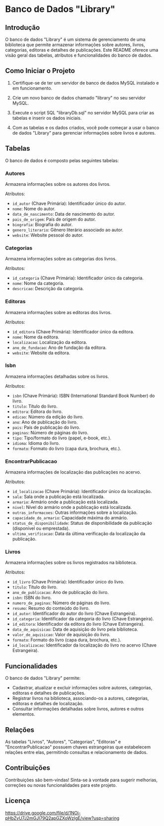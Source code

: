 # Banco de Dados "Library"

## Introdução

O banco de dados "Library" é um sistema de gerenciamento de uma biblioteca que permite armazenar informações sobre autores, livros, categorias, editoras e detalhes de publicações. Este README oferece uma visão geral das tabelas, atributos e funcionalidades do banco de dados.

## Como Iniciar o Projeto

1. Certifique-se de ter um servidor de banco de dados MySQL instalado e em funcionamento.

2. Crie um novo banco de dados chamado "library" no seu servidor MySQL.

3. Execute o script SQL "libraryDb.sql" no servidor MySQL para criar as tabelas e inserir os dados iniciais.

4. Com as tabelas e os dados criados, você pode começar a usar o banco de dados "Library" para gerenciar informações sobre livros e autores.

## Tabelas

O banco de dados é composto pelas seguintes tabelas:

### Autores

Armazena informações sobre os autores dos livros.

Atributos:
- `id_autor` (Chave Primária): Identificador único do autor.
- `nome`: Nome do autor.
- `data_de_nascimento`: Data de nascimento do autor.
- `pais_de_origem`: País de origem do autor.
- `biografia`: Biografia do autor.
- `genero_literario`: Gênero literário associado ao autor.
- `website`: Website pessoal do autor.

### Categorias

Armazena informações sobre as categorias dos livros.

Atributos:
- `id_categoria` (Chave Primária): Identificador único da categoria.
- `nome`: Nome da categoria.
- `descricao`: Descrição da categoria.

### Editoras

Armazena informações sobre as editoras dos livros.

Atributos:
- `id_editora` (Chave Primária): Identificador único da editora.
- `nome`: Nome da editora.
- `localizacao`: Localização da editora.
- `ano_de_fundacao`: Ano de fundação da editora.
- `website`: Website da editora.

### Isbn

Armazena informações detalhadas sobre os livros.

Atributos:
- `isbn` (Chave Primária): ISBN (International Standard Book Number) do livro.
- `titulo`: Título do livro.
- `editora`: Editora do livro.
- `edicao`: Número da edição do livro.
- `ano`: Ano de publicação do livro.
- `pais`: País de publicação do livro.
- `paginas`: Número de páginas do livro.
- `tipo`: Tipo/formato do livro (papel, e-book, etc.).
- `idioma`: Idioma do livro.
- `formato`: Formato do livro (capa dura, brochura, etc.).

### EncontrarPublicacao

Armazena informações de localização das publicações no acervo.

Atributos:
- `id_localizacao` (Chave Primária): Identificador único da localização.
- `sala`: Sala onde a publicação está localizada.
- `armario`: Armário onde a publicação está localizada.
- `nivel`: Nível do armário onde a publicação está localizada.
- `outras_informacoes`: Outras informações sobre a localização.
- `capacidade_do_armario`: Capacidade máxima do armário.
- `status_de_disponibilidade`: Status de disponibilidade da publicação (disponível ou emprestada).
- `ultima_verificacao`: Data da última verificação da localização da publicação.

### Livros

Armazena informações sobre os livros registrados na biblioteca.

Atributos:
- `id_livro` (Chave Primária): Identificador único do livro.
- `titulo`: Título do livro.
- `ano_de_publicacao`: Ano de publicação do livro.
- `isbn`: ISBN do livro.
- `numero_de_paginas`: Número de páginas do livro.
- `resumo`: Resumo do conteúdo do livro.
- `id_autor`: Identificador do autor do livro (Chave Estrangeira).
- `id_categoria`: Identificador da categoria do livro (Chave Estrangeira).
- `id_editora`: Identificador da editora do livro (Chave Estrangeira).
- `data_de_aquisicao`: Data de aquisição do livro pela biblioteca.
- `valor_de_aquisicao`: Valor de aquisição do livro.
- `formato`: Formato do livro (capa dura, brochura, etc.).
- `id_localizacao`: Identificador da localização do livro no acervo (Chave Estrangeira).

## Funcionalidades

O banco de dados "Library" permite:

- Cadastrar, atualizar e excluir informações sobre autores, categorias, editoras e detalhes de publicações.
- Registrar livros na biblioteca, associando-os a autores, categorias, editoras e detalhes de localização.
- Consultar informações detalhadas sobre livros, autores e outros elementos.

## Relações

As tabelas "Livros", "Autores", "Categorias", "Editoras" e "EncontrarPublicacao" possuem chaves estrangeiras que estabelecem relações entre elas, permitindo consultas e relacionamento de dados.

## Contribuições

Contribuições são bem-vindas! Sinta-se à vontade para sugerir melhorias, correções ou novas funcionalidades para este projeto.

## Licença

https://drive.google.com/file/d/1NOi-pHbZvU7J2mGJI79Q2apGZXoWzIgE/view?usp=sharing


